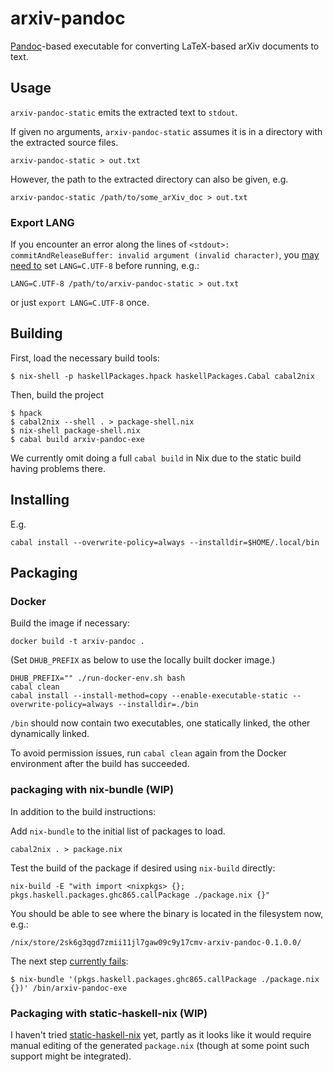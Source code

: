 # arxiv-pandoc

[Pandoc](https://pandoc.org/)-based executable for converting
LaTeX-based arXiv documents to text.


## Usage

`arxiv-pandoc-static` emits the extracted text to `stdout`.

If given no arguments, `arxiv-pandoc-static` assumes it is in a directory with
the extracted source files.

```
arxiv-pandoc-static > out.txt
```

However, the path to the extracted directory can also be given, e.g.

```
arxiv-pandoc-static /path/to/some_arXiv_doc > out.txt
```

### Export LANG

If you encounter an error along the lines of
`<stdout>: commitAndReleaseBuffer: invalid argument (invalid character)`,
you [may need to](https://github.com/simonmichael/hledger/blob/0751536d255cddc80513283f57f6c8f9f85f85d5/hledger/hledger.info#L914-L919)
set `LANG=C.UTF-8` before running, e.g.:

```
LANG=C.UTF-8 /path/to/arxiv-pandoc-static > out.txt
```

or just `export LANG=C.UTF-8` once.

## Building

First, load the necessary build tools:

```
$ nix-shell -p haskellPackages.hpack haskellPackages.Cabal cabal2nix
```

Then, build the project

```
$ hpack
$ cabal2nix --shell . > package-shell.nix
$ nix-shell package-shell.nix
$ cabal build arxiv-pandoc-exe
```
We currently omit doing a full `cabal build` in Nix due to the
static build having problems there.

## Installing

E.g.

```
cabal install --overwrite-policy=always --installdir=$HOME/.local/bin
```

## Packaging

### Docker

Build the image if necessary:

```
docker build -t arxiv-pandoc .
```

(Set `DHUB_PREFIX` as below to use the locally built docker image.)

```
DHUB_PREFIX="" ./run-docker-env.sh bash
cabal clean
cabal install --install-method=copy --enable-executable-static --overwrite-policy=always --installdir=./bin
```

`/bin` should now contain two executables, one statically linked,
the other dynamically linked.

To avoid permission issues, run `cabal clean` again from the Docker
environment after the build has succeeded.

### packaging with nix-bundle (WIP)

In addition to the build instructions:

Add `nix-bundle` to the initial list of packages to load.

```
cabal2nix . > package.nix
```

Test the build of the package if desired using `nix-build` directly:

```
nix-build -E "with import <nixpkgs> {}; pkgs.haskell.packages.ghc865.callPackage ./package.nix {}"
```

You should be able to see where the binary is located in the filesystem
now, e.g.:

```
/nix/store/2sk6g3qgd7zmii11jl7gaw09c9y17cmv-arxiv-pandoc-0.1.0.0/
```

The next step [currently fails](https://github.com/matthewbauer/nix-bundle/issues/55 ):

```
$ nix-bundle '(pkgs.haskell.packages.ghc865.callPackage ./package.nix {})' /bin/arxiv-pandoc-exe
```

### Packaging with static-haskell-nix (WIP)

I haven't tried [static-haskell-nix](https://github.com/nh2/static-haskell-nix) yet, partly as it looks like it
would require manual editing of the generated `package.nix` (though
at some point such support might be integrated).
